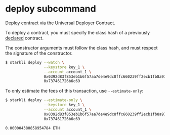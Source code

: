 # deploy subcommand

Deploy contract via the Universal Deployer Contract.

To deploy a contract, you must specify the class hash of a previously
[declared](declare.md) contract.

The constructor arguments must follow the class hash, and must respect
the signature of the constructor.

```bash
$ starkli deploy --watch \
                 --keystore key_1 \
                 --account account_1 \
                 0x0392d83f853eb1b6f57aa7de4e9dc8ffc660239ff2ecb1fb8a9749ef0d36a2ea \
                 0x737461726b6c69
```

To only estimate the fees of this transaction, use `--estimate-only`:

```bash
$ starkli deploy --estimate-only \
                 --keystore key_1 \
                 --account account_1 \
                 0x0392d83f853eb1b6f57aa7de4e9dc8ffc660239ff2ecb1fb8a9749ef0d36a2ea \
                 0x737461726b6c69

0.000004380858954784 ETH
```
